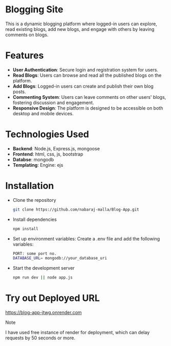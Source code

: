 # Blogging Site
This is a dynamic blogging platform where logged-in users can explore, read existing blogs, add new blogs, and engage with others by leaving comments on blogs.

# Features
- **User Authentication**: Secure login and registration system for users.
- **Read Blogs**: Users can browse and read all the published blogs on the platform.
- **Add Blogs**: Logged-in users can create and publish their own blog posts.
- **Commenting System**: Users can leave comments on other users' blogs, fostering discussion and engagement.
- **Responsive Design**: The platform is designed to be accessible on both desktop and mobile devices.

# Technologies Used
- **Backend**: Node.js, Express.js, mongoose
- **Frontend**: html, css, js, bootstrap
- **Databse**: mongodb
- **Templating**: Engine: ejs

# Installation
- Clone the repository
  ```bash
  git clone https://github.com/nabaraj-malla/Blog-App.git
- Install dependencies
  ```bash
  npm install
- Set up environment variables: Create a .env file and add the following variables:
  ```bash
  PORT: some port no.
  DATABASE_URL= mongodb://your_database_uri
- Start the development server
  ```bash
  npm run dev || node app.js
  
# Try out Deployed URL
  https://blog-app-jtwg.onrender.com
> [!NOTE]
> I have used free instance of render for deployment, which can delay requests by 50 seconds or more.
  
  
